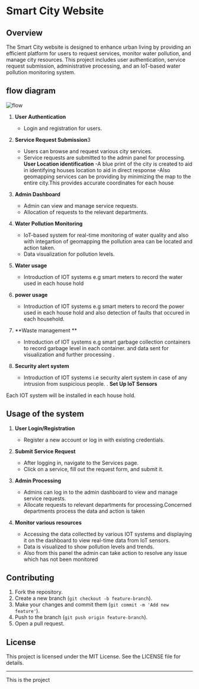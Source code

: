 


# Smart City Website

## Overview

The Smart City website is designed to enhance urban living by providing an efficient platform for users to request services, monitor water pollution, and manage city resources. This project includes user authentication, service request submission, administrative processing, and an IoT-based water pollution monitoring system.

## flow diagram 
![flow](https://github.com/charlzspice/City-Yetu/assets/113253683/bf7e888a-f112-4bd0-ba7b-13aac7b2b4e7)

1. **User Authentication**
   - Login and registration for users.
   
2. **Service Request Submission**3
   - Users can browse and request various city services.
   - Service requests are submitted to the admin panel for processing.
**User Location identification**
-A blue print of the city is created to aid in identifying houses location  to aid in direct response
-Also geomapping services can be providing by minimizing the map to the entire city.This provides accurate coordinates for each house
3. **Admin Dashboard**
   - Admin can view and manage service requests.
   - Allocation of requests to the relevant departments.
     

4. **Water Pollution Monitoring**
   - IoT-based system for real-time monitoring of water quality and also with integartion of geomapping the pollution area can be located and action taken.
   - Data visualization for pollution levels. 

5. **Water usage**
   - Introduction of IOT systems e.g smart meters to record the water used in each house hold

6. **power usage**
   - Introduction of IOT systems e.g smart meters to record the power used in each house hold and also detection of faults that occured in each household.
7. **Waste management **
   - Introduction of IOT systems e.g smart garbage collection containers to record garbage level in each container. and data sent for visualization and further processing .
6. **Security alert system**
   - Introduction of IOT systems i.e security alert system in case of any intrusion from suspicious people.
. **Set Up IoT Sensors**

  Each IOT system will be installed in each house hold.
## Usage of the system

1. **User Login/Registration**
   - Register a new account or log in with existing credentials.

2. **Submit Service Request**
   - After logging in, navigate to the Services page.
   - Click on a service, fill out the request form, and submit it.

3. **Admin Processing**
   - Admins can log in to the admin dashboard to view and manage service requests.
   - Allocate requests to relevant departments for processing.Concerned departments process the data and  action is taken

4. **Monitor various resources**
   - Accessing the data collectted by various IOT systems and displaying it on the dashboard to view real-time data from IoT sensors.
   - Data is visualized to show pollution levels and trends.
   -  Also from this panel the admin can take action to resolve any issue which has not been monitored

## Contributing

1. Fork the repository.
2. Create a new branch (`git checkout -b feature-branch`).
3. Make your changes and commit them (`git commit -m 'Add new feature'`).
4. Push to the branch (`git push origin feature-branch`).
5. Open a pull request.

## License

This project is licensed under the MIT License. See the LICENSE file for details.

---

This is the project 
